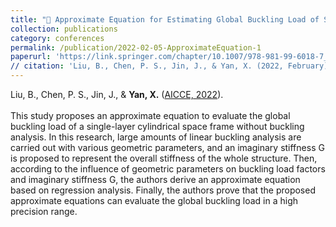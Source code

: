 ```yaml
---
title: "🔹 Approximate Equation for Estimating Global Buckling Load of Single-Layer Cylindrical Space Frames"
collection: publications
category: conferences
permalink: /publication/2022-02-05-ApproximateEquation-1
paperurl: 'https://link.springer.com/chapter/10.1007/978-981-99-6018-7_16'
// citation: 'Liu, B., Chen, P. S., Jin, J., & Yan, X. (2022, February). Approximate equation for estimating global buckling load of single-layer cylindrical space frames. In AWAM International Conference on Civil Engineering (pp. 209-221). Singapore: Springer Nature Singapore.'
---
```

Liu, B., Chen, P. S., Jin, J., & **Yan, X.** ([AICCE, 2022](https://link.springer.com/chapter/10.1007/978-981-99-6018-7_16)). <br><br>
This study proposes an approximate equation to evaluate the global buckling load of a single-layer cylindrical space frame without buckling analysis. In this research, large amounts of linear buckling analysis are carried out with various geometric parameters, and an imaginary stiffness G is proposed to represent the overall stiffness of the whole structure. Then, according to the influence of geometric parameters on buckling load factors and imaginary stiffness G, the authors derive an approximate equation based on regression analysis. Finally, the authors prove that the proposed approximate equations can evaluate the global buckling load in a high precision range.
